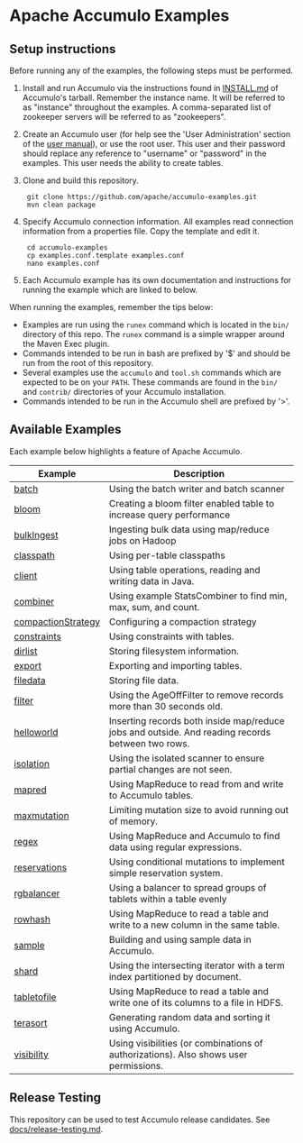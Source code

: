 <!--
Licensed to the Apache Software Foundation (ASF) under one or more
contributor license agreements.  See the NOTICE file distributed with
this work for additional information regarding copyright ownership.
The ASF licenses this file to You under the Apache License, Version 2.0
(the "License"); you may not use this file except in compliance with
the License.  You may obtain a copy of the License at

    http://www.apache.org/licenses/LICENSE-2.0

Unless required by applicable law or agreed to in writing, software
distributed under the License is distributed on an "AS IS" BASIS,
WITHOUT WARRANTIES OR CONDITIONS OF ANY KIND, either express or implied.
See the License for the specific language governing permissions and
limitations under the License.
-->
# Apache Accumulo Examples

## Setup instructions

Before running any of the examples, the following steps must be performed.

1. Install and run Accumulo via the instructions found in [INSTALL.md] of Accumulo's tarball. 
   Remember the instance name. It will be referred to as "instance" throughout the examples. A
   comma-separated list of zookeeper servers will be referred to as "zookeepers".

2. Create an Accumulo user (for help see the 'User Administration' section of the 
   [user manual][manual]), or use the root user. This user and their password should replace any
   reference to "username" or "password" in the examples. This user needs the ability to create
   tables.

3. Clone and build this repository.

        git clone https://github.com/apache/accumulo-examples.git
        mvn clean package

4. Specify Accumulo connection information.  All examples read connection information from a 
   properties file. Copy the template and edit it.

        cd accumulo-examples
        cp examples.conf.template examples.conf
        nano examples.conf

5. Each Accumulo example has its own documentation and instructions for running the example which
   are linked to below.

When running the examples, remember the tips below:

* Examples are run using the `runex` command which is located in the `bin/` directory of this repo.
  The `runex` command is a simple wrapper around the Maven Exec plugin.
* Commands intended to be run in bash are prefixed by '$' and should be run from the root of this
  repository.
* Several examples use the `accumulo` and `tool.sh` commands which are expected to be on your 
  `PATH`. These commands are found in the `bin/` and `contrib/` directories of your Accumulo
  installation.
* Commands intended to be run in the Accumulo shell are prefixed by '>'.

## Available Examples

Each example below highlights a feature of Apache Accumulo.

| Example | Description |
|---------|-------------|
| [batch] | Using the batch writer and batch scanner |
| [bloom] | Creating a bloom filter enabled table to increase query performance |
| [bulkIngest] | Ingesting bulk data using map/reduce jobs on Hadoop |
| [classpath] | Using per-table classpaths |
| [client] | Using table operations, reading and writing data in Java. |
| [combiner] | Using example StatsCombiner to find min, max, sum, and count. |
| [compactionStrategy] | Configuring a compaction strategy |
| [constraints] | Using constraints with tables. |
| [dirlist] | Storing filesystem information. |
| [export] | Exporting and importing tables. |
| [filedata] | Storing file data. |
| [filter] | Using the AgeOffFilter to remove records more than 30 seconds old. |
| [helloworld] | Inserting records both inside map/reduce jobs and outside. And reading records between two rows. |
| [isolation] | Using the isolated scanner to ensure partial changes are not seen. |
| [mapred] | Using MapReduce to read from and write to Accumulo tables. |
| [maxmutation] | Limiting mutation size to avoid running out of memory. |
| [regex] | Using MapReduce and Accumulo to find data using regular expressions. |
| [reservations] | Using conditional mutations to implement simple reservation system. |
| [rgbalancer] | Using a balancer to spread groups of tablets within a table evenly |
| [rowhash] | Using MapReduce to read a table and write to a new column in the same table. |
| [sample] | Building and using sample data in Accumulo. |
| [shard] | Using the intersecting iterator with a term index partitioned by document. |
| [tabletofile] | Using MapReduce to read a table and write one of its columns to a file in HDFS. |
| [terasort] | Generating random data and sorting it using Accumulo. |
| [visibility] | Using visibilities (or combinations of authorizations). Also shows user permissions. |

## Release Testing

This repository can be used to test Accumulo release candidates.  See
[docs/release-testing.md](docs/release-testing.md).

[manual]: https://accumulo.apache.org/latest/accumulo_user_manual/
[INSTALL.md]: https://github.com/apache/accumulo/blob/master/INSTALL.md
[batch]: docs/batch.md
[bloom]: docs/bloom.md
[bulkIngest]: docs/bulkIngest.md
[classpath]: docs/classpath.md
[client]: docs/client.md 
[combiner]: docs/combiner.md
[compactionStrategy]: docs/compactionStrategy.md
[constraints]: docs/constraints.md
[dirlist]: docs/dirlist.md
[export]: docs/export.md
[filedata]: docs/filedata.md
[filter]: docs/filter.md
[helloworld]: docs/helloworld.md
[isolation]: docs/isolation.md
[mapred]: docs/mapred.md
[maxmutation]: docs/maxmutation.md
[regex]: docs/regex.md
[reservations]: docs/reservations.md
[rgbalancer]: docs/rgbalancer.md
[rowhash]: docs/rowhash.md
[sample]: docs/sample.md
[shard]: docs/shard.md
[tabletofile]: docs/tabletofile.md
[terasort]: docs/terasort.md
[visibility]: docs/visibility.md
